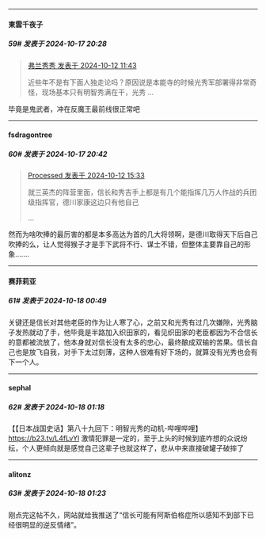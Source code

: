 ﻿
*****

####  東雲千夜子  
##### 59#       发表于 2024-10-17 20:28

<blockquote><a href="httphttps://bbs.saraba1st.com/2b/forum.php?mod=redirect&amp;goto=findpost&amp;pid=66432276&amp;ptid=2202840" target="_blank">弗兰秀秀 发表于 2024-10-12 11:43</a>

近些年不是有下面人独走论吗？原因说是本能寺的时候光秀军部署得非常奇怪，现场基本只有明智秀满在干，光秀 ...</blockquote>
毕竟是鬼武者，冲在反魔王最前线很正常吧


*****

####  fsdragontree  
##### 60#       发表于 2024-10-17 20:42

<blockquote><a href="httphttps://bbs.saraba1st.com/2b/forum.php?mod=redirect&amp;goto=findpost&amp;pid=66433982&amp;ptid=2202840" target="_blank">Processed 发表于 2024-10-12 15:33</a>

就三英杰的阵营里面，信长和秀吉手上都是有几个能指挥几万人作战的兵团级指挥官，德川家康这边只有他自己

 ...</blockquote>
然而为啥吹捧的最厉害的都是本多高达为首的几大将领啊，是德川取得天下后自己吹捧的么，让人觉得猴子才是手下武将不行、谋士不错，但整体主要靠自己的形象.......


*****

####  赛菲莉亚  
##### 61#       发表于 2024-10-18 00:49

关键还是信长对其他老臣的作为让人寒了心，之前又和光秀有过几次嫌隙，光秀脑子发热就动了手，他毕竟是半路加入织田家的，看见织田家的老臣都因为不合信长的意都被流放了，他本身就对信长没有太多的忠心，最终酿成双输的苦果。信长自己也是放飞自我，对手下太过刻薄，这种人很难有好下场的，就算没有光秀也会有下一个人。


*****

####  sephal  
##### 62#       发表于 2024-10-18 01:18

【【日本战国史话】第八十九回下：明智光秀的动机-哔哩哔哩】 https://b23.tv/L4fLvYl
激情犯罪是一定的，至于上头的时候到底咋想的众说纷纭，个人更倾向就是感觉自己这辈子也就这样了，悲从中来直接破罐子破摔了


*****

####  alitonz  
##### 63#       发表于 2024-10-18 01:23

刚点完这帖不久，网站就给我推送了“信长可能有阿斯伯格症所以感知不到部下已经很明显的逆反情绪”。

